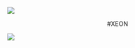 <a><img src='https://i.imgur.com/LyHic3i.gif'/></a>

<p align="center">
   #XEON

<a><img src='https://i.imgur.com/LyHic3i.gif'/></a>

